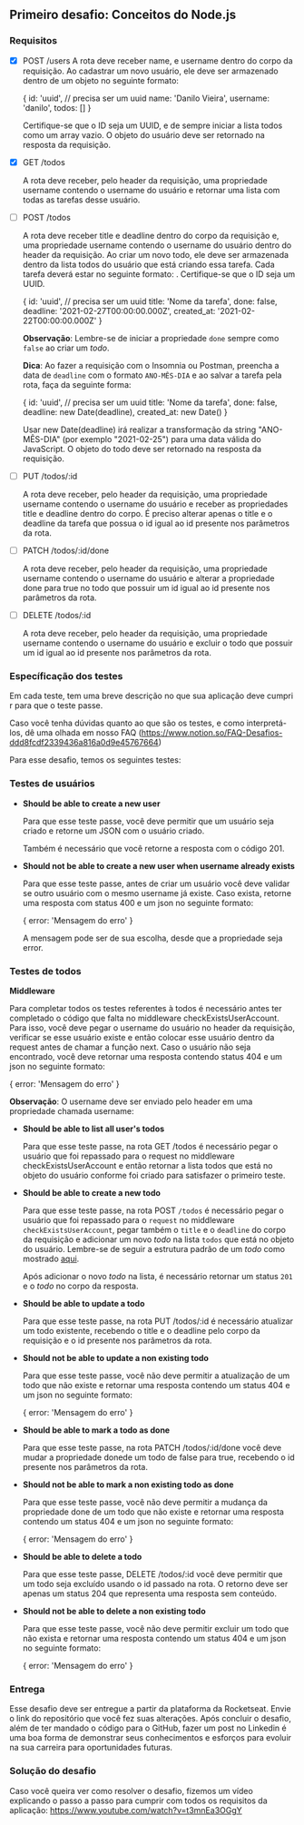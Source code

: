 ## Primeiro desafio: Conceitos do Node.js

### Requisitos

- [x] POST /users
      A rota deve receber name, e username dentro do corpo da requisição. Ao cadastrar um novo usuário, ele deve ser armazenado dentro de um objeto no seguinte formato:

  {
  id: 'uuid', // precisa ser um uuid
  name: 'Danilo Vieira',
  username: 'danilo',
  todos: []
  }

  Certifique-se que o ID seja um UUID, e de sempre iniciar a lista todos como um array vazio.
  O objeto do usuário deve ser retornado na resposta da requisição.

- [x] GET /todos

  A rota deve receber, pelo header da requisição, uma propriedade username contendo o username do usuário e retornar uma lista com todas as tarefas desse usuário.

- [ ] POST /todos

  A rota deve receber title e deadline dentro do corpo da requisição e, uma propriedade username contendo o username do usuário dentro do header da requisição. Ao criar um novo todo, ele deve ser armazenada dentro da lista todos do usuário que está criando essa tarefa. Cada tarefa deverá estar no seguinte formato: . Certifique-se que o ID seja um UUID.

  {
  id: 'uuid', // precisa ser um uuid
  title: 'Nome da tarefa',
  done: false,
  deadline: '2021-02-27T00:00:00.000Z',
  created_at: '2021-02-22T00:00:00.000Z'
  }

  **Observação**: Lembre-se de iniciar a propriedade `done` sempre como `false` ao criar um _todo_.

  **Dica**: Ao fazer a requisição com o Insomnia ou Postman, preencha a data de `deadline` com o formato `ANO-MÊS-DIA` e ao salvar a tarefa pela rota, faça da seguinte forma:

  {
  id: 'uuid', // precisa ser um uuid
  title: 'Nome da tarefa',
  done: false,
  deadline: new Date(deadline),
  created_at: new Date()
  }

  Usar new Date(deadline) irá realizar a transformação da string "ANO-MÊS-DIA" (por exemplo "2021-02-25") para uma data válida do JavaScript.
  O objeto do todo deve ser retornado na resposta da requisição.

- [ ] PUT /todos/:id

  A rota deve receber, pelo header da requisição, uma propriedade username contendo o username do usuário e receber as propriedades title e deadline dentro do corpo. É preciso alterar apenas o title e o deadline da tarefa que possua o id igual ao id presente nos parâmetros da rota.

- [ ] PATCH /todos/:id/done

  A rota deve receber, pelo header da requisição, uma propriedade username contendo o username do usuário e alterar a propriedade done para true no todo que possuir um id igual ao id presente nos parâmetros da rota.

- [ ] DELETE /todos/:id

  A rota deve receber, pelo header da requisição, uma propriedade username contendo o username do usuário e excluir o todo que possuir um id igual ao id presente nos parâmetros da rota.

### Específicação dos testes

Em cada teste, tem uma breve descrição no que sua aplicação deve cumprir para que o teste passe.

Caso você tenha dúvidas quanto ao que são os testes, e como interpretá-los, dê uma olhada em nosso FAQ (https://www.notion.so/FAQ-Desafios-ddd8fcdf2339436a816a0d9e45767664)

Para esse desafio, temos os seguintes testes:

### Testes de usuários

- **Should be able to create a new user**

  Para que esse teste passe, você deve permitir que um usuário seja criado e retorne um JSON com o usuário criado.

  Também é necessário que você retorne a resposta com o código 201.

- **Should not be able to create a new user when username already exists**

  Para que esse teste passe, antes de criar um usuário você deve validar se outro usuário com o mesmo username já existe. Caso exista, retorne uma resposta com status 400 e um json no seguinte formato:

  {
  error: 'Mensagem do erro'
  }

  A mensagem pode ser de sua escolha, desde que a propriedade seja error.

### Testes de todos

**Middleware**

Para completar todos os testes referentes à todos é necessário antes ter completado o código que falta no middleware checkExistsUserAccount. Para isso, você deve pegar o username do usuário no header da requisição, verificar se esse usuário existe e então colocar esse usuário dentro da request antes de chamar a função next. Caso o usuário não seja encontrado, você deve retornar uma resposta contendo status 404 e um json no seguinte formato:

{
error: 'Mensagem do erro'
}

**Observação**: O username deve ser enviado pelo header em uma propriedade chamada username:

- **Should be able to list all user's todos**

  Para que esse teste passe, na rota GET /todos é necessário pegar o usuário que foi repassado para o request no middleware checkExistsUserAccount e então retornar a lista todos que está no objeto do usuário conforme foi criado para satisfazer o primeiro teste.

- **Should be able to create a new todo**

  Para que esse teste passe, na rota POST `/todos` é necessário pegar o usuário que foi repassado para o `request` no middleware `checkExistsUserAccount`, pegar também o `title` e o `deadline` do corpo da requisição e adicionar um novo _todo_ na lista `todos` que está no objeto do usuário. Lembre-se de seguir a estrutura padrão de um _todo_ como mostrado [aqui](https://www.notion.so/Desafio-01-Conceitos-do-Node-js-59ccb235aecd43a6a06bf09a24e7ede8).

  Após adicionar o novo _todo_ na lista, é necessário retornar um status `201` e o _todo_ no corpo da resposta.

- **Should be able to update a todo**

  Para que esse teste passe, na rota PUT /todos/:id é necessário atualizar um todo existente, recebendo o title e o deadline pelo corpo da requisição e o id presente nos parâmetros da rota.

- **Should not be able to update a non existing todo**

  Para que esse teste passe, você não deve permitir a atualização de um todo que não existe e retornar uma resposta contendo um status 404 e um json no seguinte formato:

  {
  error: 'Mensagem do erro'
  }

- **Should be able to mark a todo as done**

  Para que esse teste passe, na rota PATCH /todos/:id/done você deve mudar a propriedade donede um todo de false para true, recebendo o id presente nos parâmetros da rota.

- **Should not be able to mark a non existing todo as done**

  Para que esse teste passe, você não deve permitir a mudança da propriedade done de um todo que não existe e retornar uma resposta contendo um status 404 e um json no seguinte formato:

  {
  error: 'Mensagem do erro'
  }

- **Should be able to delete a todo**

  Para que esse teste passe, DELETE /todos/:id você deve permitir que um todo seja excluído usando o id passado na rota. O retorno deve ser apenas um status 204 que representa uma resposta sem conteúdo.

- **Should not be able to delete a non existing todo**

  Para que esse teste passe, você não deve permitir excluir um todo que não exista e retornar uma resposta contendo um status 404 e um json no seguinte formato:

  {
  error: 'Mensagem do erro'
  }

### Entrega

Esse desafio deve ser entregue a partir da plataforma da Rocketseat. Envie o link do repositório que você fez suas alterações. Após concluir o desafio, além de ter mandado o código para o GitHub, fazer um post no Linkedin é uma boa forma de demonstrar seus conhecimentos e esforços para evoluir na sua carreira para oportunidades futuras.

### Solução do desafio

Caso você queira ver como resolver o desafio, fizemos um vídeo explicando o passo a passo para cumprir com todos os requisitos da aplicação:
https://www.youtube.com/watch?v=t3mnEa3OGgY

